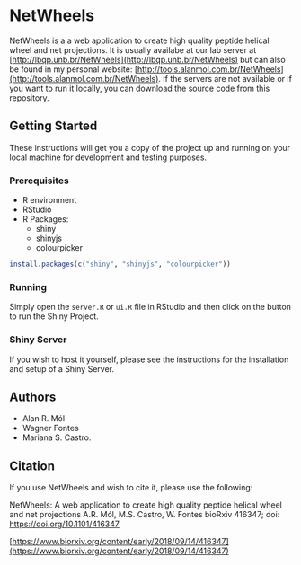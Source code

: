 # NetWheels

NetWheels is a a web application to create high quality peptide helical wheel and net projections. It is usually availabe at our lab server at [http://lbqp.unb.br/NetWheels](http://lbqp.unb.br/NetWheels) but can also be found in my personal website: [http://tools.alanmol.com.br/NetWheels](http://tools.alanmol.com.br/NetWheels). If the servers are not available or if you want to run it locally, you can download the source code from this repository.

## Getting Started

These instructions will get you a copy of the project up and running on your local machine for development and testing purposes.

### Prerequisites

* R environment
* RStudio
* R Packages:
  * shiny
  * shinyjs
  * colourpicker
  
```R
install.packages(c("shiny", "shinyjs", "colourpicker"))
```

### Running

Simply open the `server.R` or `ui.R` file in RStudio and then click on the button to run the Shiny Project.


### Shiny Server

If you wish to host it yourself, please see the instructions for the installation and setup of a Shiny Server.

## Authors

* Alan R. Mól
* Wagner Fontes
* Mariana S. Castro.

## Citation

If you use NetWheels and wish to cite it, please use the following:

NetWheels: A web application to create high quality peptide helical wheel and net projections
A.R. Mól, M.S. Castro, W. Fontes
bioRxiv 416347; doi: https://doi.org/10.1101/416347

[https://www.biorxiv.org/content/early/2018/09/14/416347](https://www.biorxiv.org/content/early/2018/09/14/416347)
